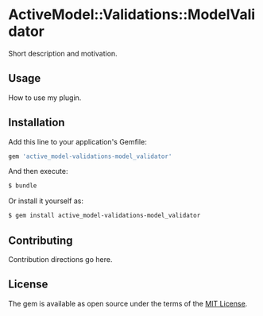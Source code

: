 # ActiveModel::Validations::ModelValidator
Short description and motivation.

## Usage
How to use my plugin.

## Installation
Add this line to your application's Gemfile:

```ruby
gem 'active_model-validations-model_validator'
```

And then execute:
```bash
$ bundle
```

Or install it yourself as:
```bash
$ gem install active_model-validations-model_validator
```

## Contributing
Contribution directions go here.

## License
The gem is available as open source under the terms of the [MIT License](http://opensource.org/licenses/MIT).
